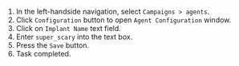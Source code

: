 1. In the left-handside navigation, select `Campaigns > agents`.
1. Click `Configuration` button to open `Agent Configuration` window.
1. Click on `Implant Name` text field.
1. Enter `super_scary` into the text box.
1. Press the `Save` button.
1. Task completed.